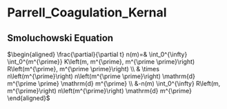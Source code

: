 # Parrell_Coagulation_Kernal

## Smoluchowski Equation

$\begin{aligned} \frac{\partial}{\partial t} n(m)=& \int_0^{\infty} \int_0^{m^{\prime}} K\left(m, m^{\prime}, m^{\prime \prime}\right) R\left(m^{\prime}, m^{\prime \prime}\right) \\ & \times n\left(m^{\prime}\right) n\left(m^{\prime \prime}\right) \mathrm{d} m^{\prime \prime} \mathrm{d} m^{\prime} \\ &-n(m) \int_0^{\infty} R\left(m, m^{\prime}\right) n\left(m^{\prime}\right) \mathrm{d} m^{\prime} \end{aligned}$
